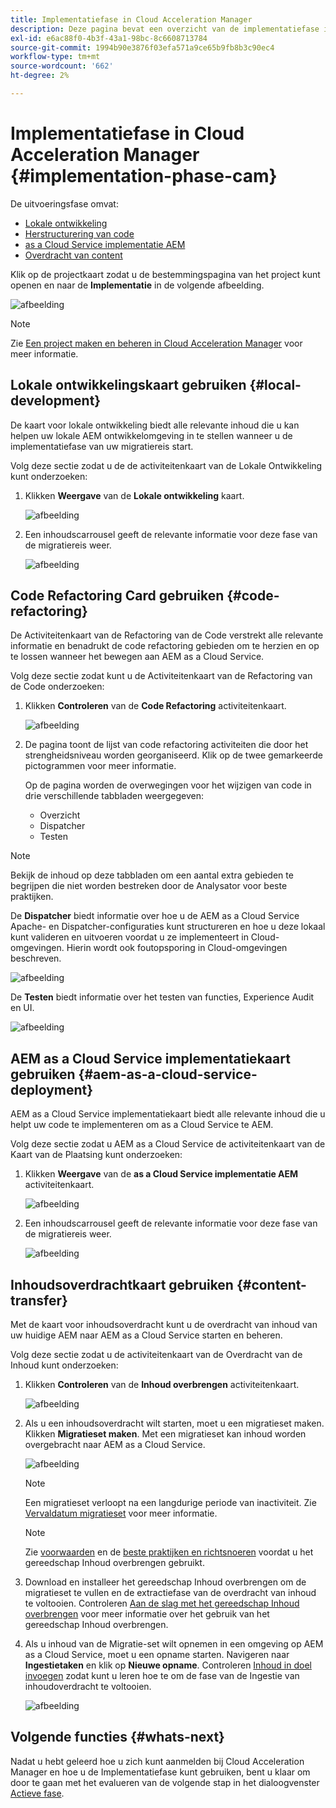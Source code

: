 ```yaml
---
title: Implementatiefase in Cloud Acceleration Manager
description: Deze pagina bevat een overzicht van de implementatiefase in Cloud Acceleration Manager.
exl-id: e6ac88f0-4b3f-43a1-98bc-8c6608713784
source-git-commit: 1994b90e3876f03efa571a9ce65b9fb8b3c90ec4
workflow-type: tm+mt
source-wordcount: '662'
ht-degree: 2%

---
```


# Implementatiefase in Cloud Acceleration Manager {#implementation-phase-cam}

De uitvoeringsfase omvat:

* [Lokale ontwikkeling](#local-development)
* [Herstructurering van code](#code-refactoring)
* [as a Cloud Service implementatie AEM](#aem-as-a-cloud-service-deployment)
* [Overdracht van content](#content-transfer)


Klik op de projectkaart zodat u de bestemmingspagina van het project kunt openen en naar de **Implementatie** in de volgende afbeelding.

![afbeelding](/help/journey-migration/cloud-acceleration-manager/assets/implementation-1.png)

>[!NOTE]
>Zie [Een project maken en beheren in Cloud Acceleration Manager](getting-started-cam.md#create-project) voor meer informatie.


## Lokale ontwikkelingskaart gebruiken {#local-development}

De kaart voor lokale ontwikkeling biedt alle relevante inhoud die u kan helpen uw lokale AEM ontwikkelomgeving in te stellen wanneer u de implementatiefase van uw migratiereis start.

Volg deze sectie zodat u de de activiteitenkaart van de Lokale Ontwikkeling kunt onderzoeken:

1. Klikken **Weergave** van de **Lokale ontwikkeling** kaart.

   ![afbeelding](/help/journey-migration/cloud-acceleration-manager/assets/implementation-2.png)

1. Een inhoudscarrousel geeft de relevante informatie voor deze fase van de migratiereis weer.

   ![afbeelding](/help/journey-migration/cloud-acceleration-manager/assets/implementation-3.png)


## Code Refactoring Card gebruiken {#code-refactoring}

De Activiteitenkaart van de Refactoring van de Code verstrekt alle relevante informatie en benadrukt de code refactoring gebieden om te herzien en op te lossen wanneer het bewegen aan AEM as a Cloud Service.

Volg deze sectie zodat kunt u de Activiteitenkaart van de Refactoring van de Code onderzoeken:

1. Klikken **Controleren** van de **Code Refactoring** activiteitenkaart.

   ![afbeelding](/help/journey-migration/cloud-acceleration-manager/assets/implementation-4.png)

1. De pagina toont de lijst van code refactoring activiteiten die door het strengheidsniveau worden georganiseerd. Klik op de twee gemarkeerde pictogrammen voor meer informatie.

   Op de pagina worden de overwegingen voor het wijzigen van code in drie verschillende tabbladen weergegeven:

   * Overzicht
   * Dispatcher
   * Testen

>[!NOTE]
>Bekijk de inhoud op deze tabbladen om een aantal extra gebieden te begrijpen die niet worden bestreken door de Analysator voor beste praktijken.

De **Dispatcher** biedt informatie over hoe u de AEM as a Cloud Service Apache- en Dispatcher-configuraties kunt structureren en hoe u deze lokaal kunt valideren en uitvoeren voordat u ze implementeert in Cloud-omgevingen. Hierin wordt ook foutopsporing in Cloud-omgevingen beschreven.

![afbeelding](/help/journey-migration/cloud-acceleration-manager/assets/coderefactoring-2.png)

De **Testen** biedt informatie over het testen van functies, Experience Audit en UI.

![afbeelding](/help/journey-migration/cloud-acceleration-manager/assets/coderefactoring-3.png)


## AEM as a Cloud Service implementatiekaart gebruiken {#aem-as-a-cloud-service-deployment}

AEM as a Cloud Service implementatiekaart biedt alle relevante inhoud die u helpt uw code te implementeren om as a Cloud Service te AEM.

Volg deze sectie zodat u AEM as a Cloud Service de activiteitenkaart van de Kaart van de Plaatsing kunt onderzoeken:

1. Klikken **Weergave** van de **as a Cloud Service implementatie AEM** activiteitenkaart.

   ![afbeelding](/help/journey-migration/cloud-acceleration-manager/assets/implementation-6.png)

1. Een inhoudscarrousel geeft de relevante informatie voor deze fase van de migratiereis weer.

   ![afbeelding](/help/journey-migration/cloud-acceleration-manager/assets/aem-deployment-card.png)


## Inhoudsoverdrachtkaart gebruiken {#content-transfer}

Met de kaart voor inhoudsoverdracht kunt u de overdracht van inhoud van uw huidige AEM naar AEM as a Cloud Service starten en beheren.

Volg deze sectie zodat u de activiteitenkaart van de Overdracht van de Inhoud kunt onderzoeken:

1. Klikken **Controleren** van de **Inhoud overbrengen** activiteitenkaart.

   ![afbeelding](/help/journey-migration/cloud-acceleration-manager/assets/contenttransfer-1.png)

1. Als u een inhoudsoverdracht wilt starten, moet u een migratieset maken. Klikken **Migratieset maken**. Met een migratieset kan inhoud worden overgebracht naar AEM as a Cloud Service.

   ![afbeelding](/help/journey-migration/cloud-acceleration-manager/assets/contenttransfer-2.png)

   >[!NOTE]
   >Een migratieset verloopt na een langdurige periode van inactiviteit. Zie [Vervaldatum migratieset](/help/journey-migration/content-transfer-tool/using-content-transfer-tool/overview-content-transfer-tool.md#migration-set-expiry) voor meer informatie.

   >[!NOTE]
   >Zie [voorwaarden](https://experienceleague.adobe.com/docs/experience-manager-cloud-service/content/migration-journey/cloud-migration/content-transfer-tool/prerequisites-content-transfer-tool.html) en de [beste praktijken en richtsnoeren](https://experienceleague.adobe.com/docs/experience-manager-cloud-service/content/migration-journey/cloud-migration/content-transfer-tool/overview-content-transfer-tool.html) voordat u het gereedschap Inhoud overbrengen gebruikt.

1. Download en installeer het gereedschap Inhoud overbrengen om de migratieset te vullen en de extractiefase van de overdracht van inhoud te voltooien. Controleren [Aan de slag met het gereedschap Inhoud overbrengen](https://experienceleague.adobe.com/docs/experience-manager-cloud-service/content/migration-journey/cloud-migration/content-transfer-tool/getting-started-content-transfer-tool.html) voor meer informatie over het gebruik van het gereedschap Inhoud overbrengen.

1. Als u inhoud van de Migratie-set wilt opnemen in een omgeving op AEM as a Cloud Service, moet u een opname starten. Navigeren naar **Ingestietaken** en klik op **Nieuwe opname**. Controleren [Inhoud in doel invoegen](https://experienceleague.adobe.com/docs/experience-manager-cloud-service/content/migration-journey/cloud-migration/content-transfer-tool/ingesting-content.html) zodat kunt u leren hoe te om de fase van de Ingestie van inhoudoverdracht te voltooien.

   ![afbeelding](/help/journey-migration/cloud-acceleration-manager/assets/contenttransfer-3.png)

<!--### Estimating Content Transfer Time {#calculating}

A Content Transfer Tool calculator has been provided to estimate how long it could take to complete the content transfer activity. You can use the content repository size slider to select the size that applies to your project. The transfer times vary for the extraction and ingestion phases. 

   ![image](/help/journey-migration/cloud-acceleration-manager/assets/contenttransfer-4.png)

   >[!NOTE]
   >These times are estimates only. Factor such as network speeds and time to scale up instances have not been accounted for in these estimates.

To estimate the size of the AEM Repository, you can run the Disk Usage report under `http://HOST:PORT/etc/reports/diskusage.html`. 

You can also estimate the size of specific repository paths by using the `path` parameter, for example, `http://HOST:PORT/etc/reports/diskusage.html?path=/content/dam`. -->

## Volgende functies {#whats-next}

Nadat u hebt geleerd hoe u zich kunt aanmelden bij Cloud Acceleration Manager en hoe u de Implementatiefase kunt gebruiken, bent u klaar om door te gaan met het evalueren van de volgende stap in het dialoogvenster [Actieve fase](https://experienceleague.adobe.com/docs/experience-manager-cloud-service/content/migration-journey/cloud-acceleration-manager/using-cam/cam-golive-phase.html).
